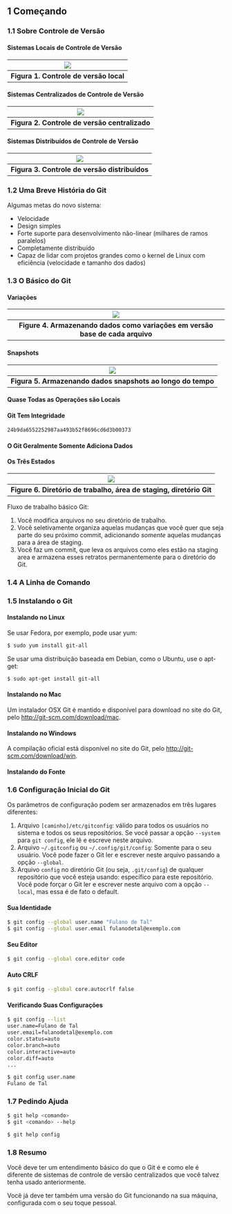 ## 1 Começando

### 1.1 Sobre Controle de Versão

#### Sistemas Locais de Controle de Versão

|             ![](local.png)             |
| :------------------------------------: |
| **Figura 1. Controle de versão local** |

#### Sistemas Centralizados de Controle de Versão

|             ![](centralized.png)              |
| :-------------------------------------------: |
| **Figura 2. Controle de versão centralizado** |

#### Sistemas Distribuídos de Controle de Versão

|             ![](distributed.png)              |
| :-------------------------------------------: |
| **Figura 3. Controle de versão distribuídos** |

### 1.2 Uma Breve História do Git

Algumas metas do novo sistema:

* Velocidade
* Design simples
* Forte suporte para desenvolvimento não-linear (milhares de ramos paralelos)
* Completamente distribuído
* Capaz de lidar com projetos grandes como o kernel de Linux com eficiência (velocidade e tamanho dos dados)

### 1.3 O Básico do Git

#### Variações

|                       ![](deltas.png)                        |
| :----------------------------------------------------------: |
| **Figure 4. Armazenando dados como variações em versão base de cada arquivo** |

#### Snapshots

|                     ![](snapshots.png)                      |
| :---------------------------------------------------------: |
| **Figura 5. Armazenando dados snapshots ao longo do tempo** |

#### Quase Todas as Operações são Locais

#### Git Tem Integridade

```bash
24b9da6552252987aa493b52f8696cd6d3b00373
```

#### O Git Geralmente Somente Adiciona Dados

#### Os Três Estados

|                        ![](areas.png)                        |
| :----------------------------------------------------------: |
| **Figure 6. Diretório de trabalho, área de staging, diretório Git** |

Fluxo de trabalho básico Git:

1. Você modifica arquivos no seu diretório de trabalho.
2. Você seletivamente organiza aquelas mudanças que você quer que seja parte do seu próximo commit, adicionando *somente* aquelas mudanças para a área de staging.
3. Você faz um commit, que leva os arquivos como eles estão na staging area e armazena esses retratos permanentemente para o diretório do Git.

### 1.4 A Linha de Comando

### 1.5 Instalando o Git

#### Instalando no Linux

Se usar Fedora, por exemplo, pode usar yum:

```bash
$ sudo yum install git-all
```
Se usar uma distribuição baseada em Debian, como o Ubuntu, use o apt-get:
```bash
$ sudo apt-get install git-all
```

#### Instalando no Mac

Um instalador OSX Git é mantido e disponível para download no site do Git, pelo http://git-scm.com/download/mac.

#### Instalando no Windows

A compilação oficial está disponível no site do Git, pelo http://git-scm.com/download/win.

#### Instalando do Fonte

### 1.6 Configuração Inicial do Git

Os parâmetros de configuração podem ser armazenados em três lugares diferentes:

1. Arquivo `[caminho]/etc/gitconfig`: válido para todos os usuários no sistema e todos os seus repositórios. Se você passar a opção `--system` para `git config`, ele lê e escreve neste arquivo.
2. Arquivo `~/.gitconfig` ou `~/.config/git/config`: Somente para o seu usuário. Você pode fazer o Git ler e escrever neste arquivo passando a opção `--global`.
3. Arquivo `config` no diretório Git (ou seja, `.git/config`) de qualquer repositório que você esteja usando: específico para este repositório. Você pode forçar o Git ler e escrever neste arquivo com a opção `--local`, mas essa é de fato o default.

#### Sua Identidade

```bash
$ git config --global user.name "Fulano de Tal"
$ git config --global user.email fulanodetal@exemplo.com
```

#### Seu Editor

```bash
$ git config --global core.editor code
```

#### Auto CRLF

```bash
$ git config --global core.autocrlf false
```

#### Verificando Suas Configurações

```bash
$ git config --list
user.name=Fulano de Tal
user.email=fulanodetal@exemplo.com
color.status=auto
color.branch=auto
color.interactive=auto
color.diff=auto
...
```

```bash
$ git config user.name
Fulano de Tal
```

### 1.7 Pedindo Ajuda

```bash
$ git help <comando>
$ git <comando> --help
```

```bash
$ git help config
```

### 1.8 Resumo

Você deve ter um entendimento básico do que o Git é e como ele é diferente de sistemas de controle de versão centralizados que você talvez tenha usado anteriormente. 

Você já deve ter também uma versão do Git funcionando na sua máquina, configurada com o seu toque pessoal. 

